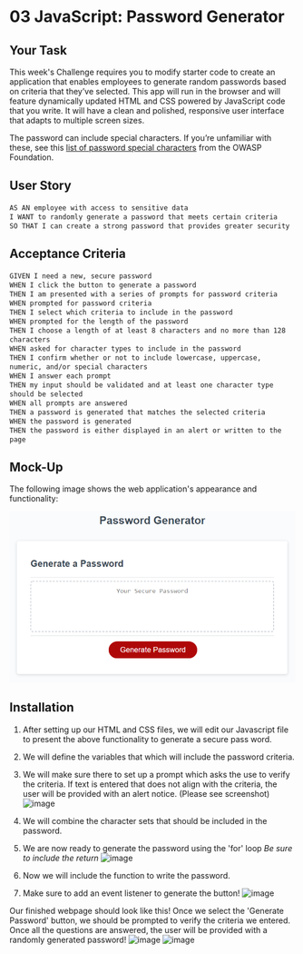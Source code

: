 # 03 JavaScript: Password Generator

## Your Task

This week's Challenge requires you to modify starter code to create an application that enables employees to generate random passwords based on criteria that they’ve selected. This app will run in the browser and will feature dynamically updated HTML and CSS powered by JavaScript code that you write. It will have a clean and polished, responsive user interface that adapts to multiple screen sizes.

The password can include special characters. If you’re unfamiliar with these, see this [list of password special characters](https://www.owasp.org/index.php/Password_special_characters) from the OWASP Foundation.

## User Story

```
AS AN employee with access to sensitive data
I WANT to randomly generate a password that meets certain criteria
SO THAT I can create a strong password that provides greater security
```

## Acceptance Criteria

```
GIVEN I need a new, secure password
WHEN I click the button to generate a password
THEN I am presented with a series of prompts for password criteria
WHEN prompted for password criteria
THEN I select which criteria to include in the password
WHEN prompted for the length of the password
THEN I choose a length of at least 8 characters and no more than 128 characters
WHEN asked for character types to include in the password
THEN I confirm whether or not to include lowercase, uppercase, numeric, and/or special characters
WHEN I answer each prompt
THEN my input should be validated and at least one character type should be selected
WHEN all prompts are answered
THEN a password is generated that matches the selected criteria
WHEN the password is generated
THEN the password is either displayed in an alert or written to the page
```
## Mock-Up

The following image shows the web application's appearance and functionality:

![The Password Generator application displays a red button to "Generate Password".](./Assets/03-javascript-homework-demo.png)

## Installation

1. After setting up our HTML and CSS files, we will edit our Javascript file to present the above functionality to generate a secure pass word.
   
2. We will define the variables that which will include the password criteria.
   
3. We will make sure there to set up a prompt which asks the use to verify the criteria. If text is entered that does not align with the criteria, the user will be provided with an alert notice. (Please see screenshot)
![image](https://github.com/madihakhan-hub/Password-Generator/assets/144630720/6064a2c0-9166-49cc-81c1-9385b2d7b3c1)
   
5. We will combine the character sets that should be included in the password.
   
6. We are now ready to generate the password using the 'for' loop *Be sure to include the return*
![image](https://github.com/madihakhan-hub/Password-Generator/assets/144630720/ee6bc130-69f1-415c-9cbd-c90824622879)
    
8. Now we will include the function to write the password.
    
9. Make sure to add an event listener to generate the button!
![image](https://github.com/madihakhan-hub/Password-Generator/assets/144630720/6dbb406e-f82b-4679-a8f7-13431ca7556b)


Our finished webpage should look like this! Once we select the 'Generate Password' button, we should be prompted to verify the criteria we entered. Once all the questions are answered, the user will be provided with a randomly generated password! 
![image](https://github.com/madihakhan-hub/Password-Generator/assets/144630720/65731c9f-5eb8-4161-984c-d0080ab524a8) 
![image](https://github.com/madihakhan-hub/Password-Generator/assets/144630720/9e3d640d-d966-46a5-bd82-5a8c93c889ae)









